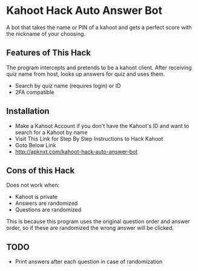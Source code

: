 # Kahoot Hack Auto Answer Bot
A bot that takes the name or PIN of a kahoot and gets a perfect score with the nickname of your choosing.

## Features of This Hack
The program intercepts and pretends to be a kahoot client. After receiving quiz name from host, looks up answers for quiz and uses them.
- Search by quiz name (requires login) or ID
- 2FA compatible

## Installation
- Make a Kahoot Account if you don't have the Kahoot's ID and want to search for a Kahoot by name
- Visit This Link for Step By Step Instructions to Hack Kahoot 
- Goto Below Link
- http://apknxt.com/kahoot-hack-auto-answer-bot

## Cons of this Hack
Does not work when:
- Kahoot is private
- Answers are randomized
- Questions are randomized

This is because this program uses the original question order and answer order, so if these are randomized the wrong answer will be clicked.

## TODO
- Print answers after each question in case of randomization
